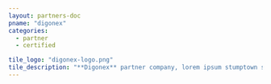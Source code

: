 ```yaml
---
layout: partners-doc
pname: "digonex"
categories: 
  - partner
  - certified

tile_logo: "digonex-logo.png"
tile_description: "**Digonex** partner company, lorem ipsum stumptown shabby chic pour-over roof party DIY normcore. Actually artisan organic occupy, Wes Anderson ugh whatever pour-over gastropub selvage."
---
```



